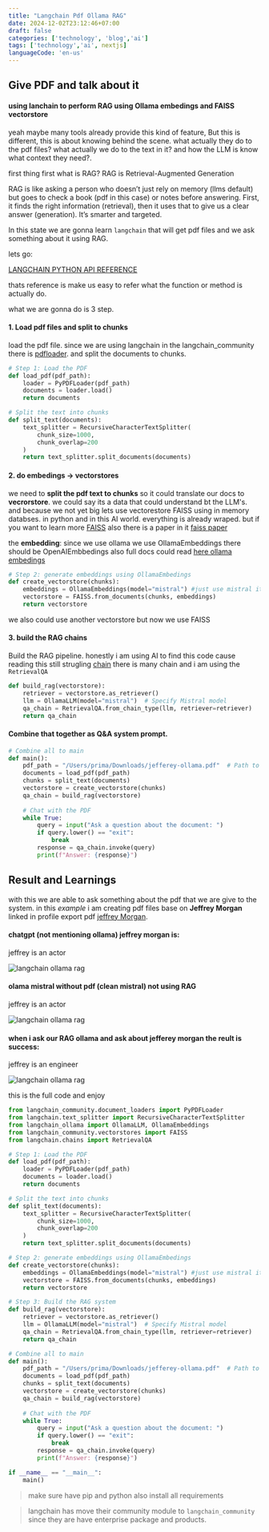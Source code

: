```yaml
---
title: "Langchain Pdf Ollama RAG"
date: 2024-12-02T23:12:46+07:00
draft: false
categories: ['technology', 'blog','ai']
tags: ['technology','ai', nextjs]
languageCode: 'en-us'
---
```


## Give PDF and talk about it

#### using lanchain to perform RAG using Ollama embedings and FAISS vectorstore

yeah maybe many tools already provide this kind of feature, But this is different, this is about knowing behind the scene. what actually they do to the pdf files? what actually we do to the text in it? and how the LLM is know what context they need?.

first thing first what is RAG? RAG is Retrieval-Augmented Generation 

RAG is like asking a person who doesn’t just rely on memory (llms default) but goes to check a book (pdf in this case) or notes before answering. First, it finds the right information (retrieval), then it uses that to give us a clear answer (generation). It’s smarter and targeted.

In this state we are gonna learn `langchain` that will get pdf files and we ask something about it using RAG.

lets go:

[LANGCHAIN PYTHON API REFERENCE](https://api.python.langchain.com/en/latest/langchain_api_reference.html)

thats reference is make us easy to refer what the function or method is actually do.

what we are gonna do is 3 step.

#### 1. Load pdf files and split to chunks

load the pdf file. since we are using langchain in the langchain_community there is [pdfloader](https://python.langchain.com/docs/integrations/document_loaders/pypdfloader/). and split the documents to chunks.

```python
# Step 1: Load the PDF
def load_pdf(pdf_path):
    loader = PyPDFLoader(pdf_path)
    documents = loader.load()
    return documents

# Split the text into chunks
def split_text(documents):
    text_splitter = RecursiveCharacterTextSplitter(
        chunk_size=1000,
        chunk_overlap=200
    )
    return text_splitter.split_documents(documents)
```

#### 2. do embedings -> vectorstores

we need to **split the pdf text to chunks** so it could translate our docs to **vecrorstore**. we could say its a data that could understand bt the LLM's. and because we not yet big lets use vectorestore FAISS using in memory databses. in python and in this AI world. everything is already wraped. but if you want to learn more [FAISS](https://api.python.langchain.com/en/latest/vectorstores/langchain_community.vectorstores.faiss.FAISS.html#langchain_community.vectorstores.faiss.FAISS) also there is a paper in it [faiss paper](https://arxiv.org/pdf/2401.08281)

the **embedding**: since we use ollama we use OllamaEmbeddings there should be OpenAIEmbbedings also
full docs could read [here ollama embedings](https://python.langchain.com/v0.2/api_reference/ollama/embeddings/langchain_ollama.embeddings.OllamaEmbeddings.html#langchain_ollama.embeddings.OllamaEmbeddings)

```python
# Step 2: generate embeddings using OllamaEmbedings
def create_vectorstore(chunks):
    embeddings = OllamaEmbeddings(model="mistral") #just use mistral its run on local btw
    vectorstore = FAISS.from_documents(chunks, embeddings)
    return vectorstore

```

we also could use another vectorstore but now we use FAISS

#### 3. build the RAG chains

Build the RAG pipeline. honestly i am using AI to find this code cause reading this still strugling [chain](https://python.langchain.com/v0.1/docs/modules/chains/) there is many chain and i am using the `RetrievalQA`

```python
def build_rag(vectorstore):
    retriever = vectorstore.as_retriever()
    llm = OllamaLLM(model="mistral")  # Specify Mistral model
    qa_chain = RetrievalQA.from_chain_type(llm, retriever=retriever)
    return qa_chain
```

#### Combine that together as Q&A system prompt.

```python
# Combine all to main
def main():
    pdf_path = "/Users/prima/Downloads/jefferey-ollama.pdf"  # Path to your PDF file
    documents = load_pdf(pdf_path)
    chunks = split_text(documents)
    vectorstore = create_vectorstore(chunks)
    qa_chain = build_rag(vectorstore)
    
    # Chat with the PDF
    while True:
        query = input("Ask a question about the document: ")
        if query.lower() == "exit":
            break
        response = qa_chain.invoke(query)
        print(f"Answer: {response}")

```

## Result and Learnings

with this we are able to ask something about the pdf that we are give to the system. in this *example* i am creating pdf files base on **Jeffrey Morgan** linked in profile export pdf [jeffrey Morgan](https://www.linkedin.com/in/jmorganca/?originalSubdomain=ca).

#### chatgpt (not mentioning ollama) jeffrey morgan is: 

jeffrey is an actor


![langchain ollama rag](/img/langchain-rag-ollama-1.png)


#### olama mistral without pdf (clean mistral) not using RAG

jeffrey is an actor


![langchain ollama rag](/img/langchain-rag-ollama-4.png)


#### when i ask our RAG ollama and ask about jefferey morgan the reult is success:

jeffrey is an engineer


![langchain ollama rag](/img/langchain-rag-ollama-3.png)


this is the full code and enjoy


```python
from langchain_community.document_loaders import PyPDFLoader
from langchain.text_splitter import RecursiveCharacterTextSplitter
from langchain_ollama import OllamaLLM, OllamaEmbeddings
from langchain_community.vectorstores import FAISS
from langchain.chains import RetrievalQA

# Step 1: Load the PDF
def load_pdf(pdf_path):
    loader = PyPDFLoader(pdf_path)
    documents = loader.load()
    return documents

# Split the text into chunks
def split_text(documents):
    text_splitter = RecursiveCharacterTextSplitter(
        chunk_size=1000,
        chunk_overlap=200
    )
    return text_splitter.split_documents(documents)

# Step 2: generate embeddings using OllamaEmbedings
def create_vectorstore(chunks):
    embeddings = OllamaEmbeddings(model="mistral") #just use mistral its run on local btw
    vectorstore = FAISS.from_documents(chunks, embeddings)
    return vectorstore

# Step 3: Build the RAG system
def build_rag(vectorstore):
    retriever = vectorstore.as_retriever()
    llm = OllamaLLM(model="mistral")  # Specify Mistral model
    qa_chain = RetrievalQA.from_chain_type(llm, retriever=retriever)
    return qa_chain

# Combine all to main
def main():
    pdf_path = "/Users/prima/Downloads/jefferey-ollama.pdf"  # Path to your PDF file
    documents = load_pdf(pdf_path)
    chunks = split_text(documents)
    vectorstore = create_vectorstore(chunks)
    qa_chain = build_rag(vectorstore)
    
    # Chat with the PDF
    while True:
        query = input("Ask a question about the document: ")
        if query.lower() == "exit":
            break
        response = qa_chain.invoke(query)
        print(f"Answer: {response}")

if __name__ == "__main__":
    main()

```

> make sure have pip and python also install all requirements

> langchain has move their community module to `langchain_community` since they are have enterprise package and products.